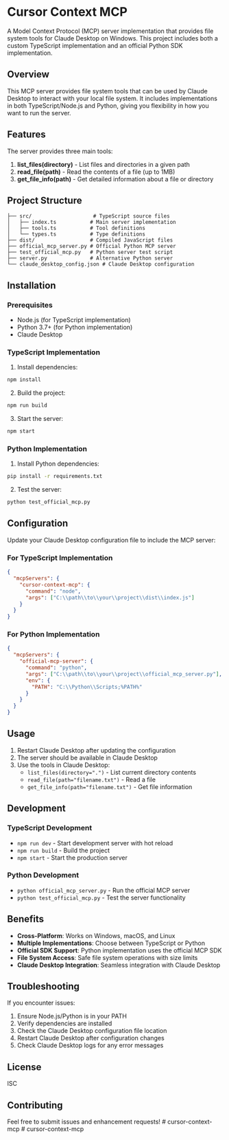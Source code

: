 # Cursor Context MCP

A Model Context Protocol (MCP) server implementation that provides file system tools for Claude Desktop on Windows. This project includes both a custom TypeScript implementation and an official Python SDK implementation.

## Overview

This MCP server provides file system tools that can be used by Claude Desktop to interact with your local file system. It includes implementations in both TypeScript/Node.js and Python, giving you flexibility in how you want to run the server.

## Features

The server provides three main tools:

1. **list_files(directory)** - List files and directories in a given path
2. **read_file(path)** - Read the contents of a file (up to 1MB)
3. **get_file_info(path)** - Get detailed information about a file or directory

## Project Structure

```
├── src/                    # TypeScript source files
│   ├── index.ts           # Main server implementation
│   ├── tools.ts           # Tool definitions
│   └── types.ts           # Type definitions
├── dist/                  # Compiled JavaScript files
├── official_mcp_server.py # Official Python MCP server
├── test_official_mcp.py   # Python server test script
├── server.py              # Alternative Python server
└── claude_desktop_config.json # Claude Desktop configuration
```

## Installation

### Prerequisites

- Node.js (for TypeScript implementation)
- Python 3.7+ (for Python implementation)
- Claude Desktop

### TypeScript Implementation

1. Install dependencies:
```bash
npm install
```

2. Build the project:
```bash
npm run build
```

3. Start the server:
```bash
npm start
```

### Python Implementation

1. Install Python dependencies:
```bash
pip install -r requirements.txt
```

2. Test the server:
```bash
python test_official_mcp.py
```

## Configuration

Update your Claude Desktop configuration file to include the MCP server:

### For TypeScript Implementation
```json
{
  "mcpServers": {
    "cursor-context-mcp": {
      "command": "node",
      "args": ["C:\\path\\to\\your\\project\\dist\\index.js"]
    }
  }
}
```

### For Python Implementation
```json
{
  "mcpServers": {
    "official-mcp-server": {
      "command": "python",
      "args": ["C:\\path\\to\\your\\project\\official_mcp_server.py"],
      "env": {
        "PATH": "C:\\Python\\Scripts;%PATH%"
      }
    }
  }
}
```

## Usage

1. Restart Claude Desktop after updating the configuration
2. The server should be available in Claude Desktop
3. Use the tools in Claude Desktop:
   - `list_files(directory=".")` - List current directory contents
   - `read_file(path="filename.txt")` - Read a file
   - `get_file_info(path="filename.txt")` - Get file information

## Development

### TypeScript Development

- `npm run dev` - Start development server with hot reload
- `npm run build` - Build the project
- `npm start` - Start the production server

### Python Development

- `python official_mcp_server.py` - Run the official MCP server
- `python test_official_mcp.py` - Test the server functionality

## Benefits

- **Cross-Platform**: Works on Windows, macOS, and Linux
- **Multiple Implementations**: Choose between TypeScript or Python
- **Official SDK Support**: Python implementation uses the official MCP SDK
- **File System Access**: Safe file system operations with size limits
- **Claude Desktop Integration**: Seamless integration with Claude Desktop

## Troubleshooting

If you encounter issues:

1. Ensure Node.js/Python is in your PATH
2. Verify dependencies are installed
3. Check the Claude Desktop configuration file location
4. Restart Claude Desktop after configuration changes
5. Check Claude Desktop logs for any error messages

## License

ISC

## Contributing

Feel free to submit issues and enhancement requests!
#   c u r s o r - c o n t e x t - m c p  
 #   c u r s o r - c o n t e x t - m c p  
 
